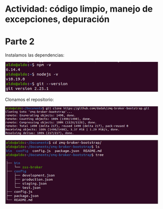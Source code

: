 # Actividad: código limpio, manejo de excepciones, depuración

# Parte 2

Instalamos las dependencias:

![](sources/2023-11-20-00-58-23.png)

Clonamos el repositorio:

![](sources/2023-11-20-00-57-38.png)

![](sources/2023-11-20-01-00-25.png)

